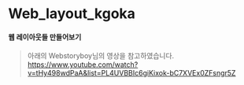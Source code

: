 # Web_layout_kgoka

#### 웹 레이아웃들 만들어보기

> 아래의 Webstoryboy님의 영상을 참고하였습니다.  
> https://www.youtube.com/watch?v=tHy498wdPaA&list=PL4UVBBIc6giKixok-bC7XVEx0ZFsngr5Z
